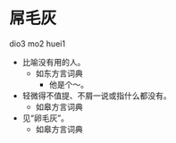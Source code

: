 



# 屌毛灰
dio3 mo2 huei1
+ 比喻没有用的人。
  * 如东方言词典
    - 他是个～。
+ 轻微得不值提、不屑一说或指什么都没有。
  * 如皋方言词典
+ 见“卵毛灰”。
  * 如皋方言词典
